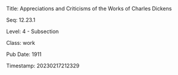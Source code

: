Title:  Appreciations and Criticisms of the Works of Charles Dickens

Seq:    12.23.1

Level:  4 - Subsection

Class:  work

Pub Date: 1911

Timestamp: 20230217212329
